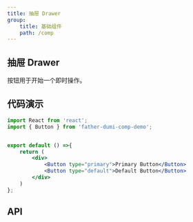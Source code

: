 ```yaml
---
title: 抽屉 Drawer
group: 
    title: 基础组件
    path: /comp
---
```


## 抽屉 Drawer
按钮用于开始一个即时操作。


## 代码演示
```jsx
import React from 'react';
import { Button } from 'father-dumi-comp-demo';


export default () =>{
    return (
        <div>
            <Button type="primary">Primary Button</Button>
            <Button type="default">Default Button</Button>
        </div>
    )
};
```

## API
